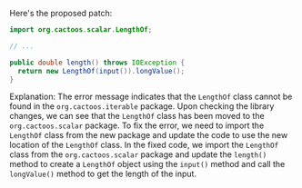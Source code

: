 Here's the proposed patch:
```java
import org.cactoos.scalar.LengthOf;

// ...

public double length() throws IOException {
  return new LengthOf(input()).longValue();
}
```
Explanation:
The error message indicates that the `LengthOf` class cannot be found in the `org.cactoos.iterable` package. Upon checking the library changes, we can see that the `LengthOf` class has been moved to the `org.cactoos.scalar` package.
To fix the error, we need to import the `LengthOf` class from the new package and update the code to use the new location of the `LengthOf` class.
In the fixed code, we import the `LengthOf` class from the `org.cactoos.scalar` package and update the `length()` method to create a `LengthOf` object using the `input()` method and call the `longValue()` method to get the length of the input.